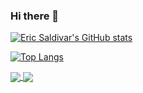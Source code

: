 ### Hi there 👋

<!--
**esaldivar/esaldivar** is a ✨ _special_ ✨ repository because its `README.md` (this file) appears on your GitHub profile.

Here are some ideas to get you started:

- 🔭 I’m currently working on ...
- 🌱 I’m currently learning ...
- 👯 I’m looking to collaborate on ...
- 🤔 I’m looking for help with ...
- 💬 Ask me about ...
- 📫 How to reach me: ...
- 😄 Pronouns: ...
- ⚡ Fun fact: ...
-->

[![Eric Saldivar's GitHub stats](https://github-readme-stats.vercel.app/api?username=esaldivar&show_icons=true&theme=radical&count_private&include_all_commits)](https://github.com/esaldivar/github-readme-stats)

[![Top Langs](https://github-readme-stats.vercel.app/api/top-langs/?username=esaldivar&layout=compact&theme=radical)](https://github.com/esaldivar/github-readme-stats)

<a href="https://github.com/esaldivar/github-readme-stats">
  <img align="center" src="https://github-readme-stats.vercel.app/api?username=esaldivar&show_icons=true&theme=radical&count_private&include_all_commits" />
</a>
<a href="https://github.com/anuraghazra/convoychat">
  <img align="center" src="https://github-readme-stats.vercel.app/api/pin/?username=anuraghazra&repo=convoychat" />
</a>
